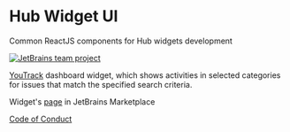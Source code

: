 # Hub Widget UI
Common ReactJS components for Hub widgets development

[![JetBrains team project](http://jb.gg/badges/team.svg)](https://confluence.jetbrains.com/display/ALL/JetBrains+on+GitHub)

[YouTrack](https://www.jetbrains.com/youtrack/) dashboard widget, which shows activities in selected categories for issues that match the specified search criteria.

Widget's [page](https://plugins.jetbrains.com/plugin/10431-agile-board-status) in JetBrains Marketplace

[Code of Conduct](https://github.com/JetBrains?#code-of-conduct)
